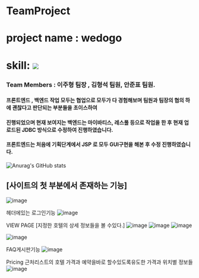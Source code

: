 # TeamProject

# project name : wedogo

# skill: <img src="https://img.shields.io/badge/아이콘내용-바탕색?style=flat&logo=java&logoColor=white"/>


### Team Members : 이주형 팀장 , 김형석 팀원, 안준표 팀원.

#### 프론트엔드 , 백엔드 작업 모두는 협업으로 모두가 다 경험해보며 팀원과 팀장의 협의 하에 괜찮다고 판단되는 부분들을 초이스하여 
#### 진행되었으며 현재 보여지는 백엔드는 마이바티스, 레스풀 등으로 작업을 한 후 현재 업로드된 JDBC 방식으로 수정하여 진행하였습니다.
#### 프론트엔드는 처음에 기획단계에서 JSP 로 모두 GUI구현을 해본 후 수정 진행하였습니다.

![Anurag's GitHub stats](https://github-readme-stats.vercel.app/api?username=anuraghazra&show_icons=true&theme=transparent)



## [사이트의 첫 부분에서 존재하는 기능]
![image](https://user-images.githubusercontent.com/114595102/229290904-9ad0922e-9408-4e48-93ad-7d943b5c069b.png)

 헤더에있는 로그인기능
![image](https://user-images.githubusercontent.com/114595102/229292589-31b748f8-8ef6-4c7b-8dff-078bf1e0ad8c.png)




VIEW PAGE [지정한 호텔의 상세 정보들을 볼 수있다.]
![image](https://user-images.githubusercontent.com/114595102/229292333-9cf66a53-d88e-4f0b-be8b-38489abd12cb.png)
![image](https://user-images.githubusercontent.com/114595102/229292708-94be983e-6d7e-409c-9e2c-0f786fa3fcf1.png)
![image](https://user-images.githubusercontent.com/114595102/229292727-9c63999b-97bd-4e7e-87e5-cc4cbc3af47d.png)

![image](https://user-images.githubusercontent.com/114595102/229292828-ac1778d6-b588-49b3-8f5e-382e49af3df4.png)


FAQ게시판기능
![image](https://user-images.githubusercontent.com/114595102/229292844-ecaff761-cc96-46c6-9d3e-ca34cd276100.png)


Pricing 근처리스트의 호텔 가격과 예약을바로 할수있도록유도한 가격과 위치별 정보들
![image](https://user-images.githubusercontent.com/114595102/229293450-a4e6f4ad-acf9-4ad4-8a61-58cefffab6f9.png)

